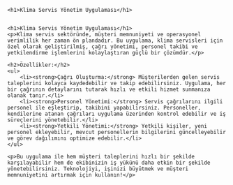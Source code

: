 
    <h1>Klima Servis Yönetim Uygulaması</h1>


    <h1>Klima Servis Yönetim Uygulaması</h1>
    <p>Klima servis sektöründe, müşteri memnuniyeti ve operasyonel verimlilik her zaman ön plandadır. Bu uygulama, klima servisleri için özel olarak geliştirilmiş, çağrı yönetimi, personel takibi ve yetkilendirme işlemlerini kolaylaştıran güçlü bir çözümdür.</p>
    
    <h2>Özellikler:</h2>
    <ul>
        <li><strong>Çağrı Oluşturma:</strong> Müşterilerden gelen servis taleplerini kolayca kaydedebilir ve takip edebilirsiniz. Uygulama, her bir çağrının detaylarını tutarak hızlı ve etkili hizmet sunmanıza olanak tanır.</li>
        <li><strong>Personel Yönetimi:</strong> Servis çağrılarını ilgili personel ile eşleştirip, takibini yapabilirsiniz. Personeller, kendilerine atanan çağrıları uygulama üzerinden kontrol edebilir ve iş süreçlerini yönetebilir.</li>
        <li><strong>Yetkili Yönetimi:</strong> Yetkili kişiler, yeni personel ekleyebilir, mevcut personellerin bilgilerini güncelleyebilir ve görev dağılımını optimize edebilir.</li>
    </ul>
    
    <p>Bu uygulama ile hem müşteri taleplerini hızlı bir şekilde karşılayabilir hem de ekibinizin iş yükünü daha etkin bir şekilde yönetebilirsiniz. Teknolojiyi, işinizi büyütmek ve müşteri memnuniyetini artırmak için kullanın!</p>

